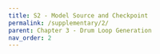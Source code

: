 ```yaml
---
title: S2 - Model Source and Checkpoint
permalink: /supplementary/2/
parent: Chapter 3 - Drum Loop Generation
nav_order: 2
---
```

